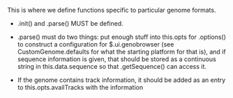 This is where we define functions specific to particular genome formats.

+ .init() and .parse() MUST be defined.

+ .parse() must do two things: put enough stuff into this.opts for .options() to construct a configuration
    for $.ui.genobrowser (see CustomGenome.defaults for what the starting platform for that is), and if
    sequence information is given, that should be stored as a continuous string in this.data.sequence so that
    .getSequence() can access it.

+ If the genome contains track information, it should be added as an entry to this.opts.availTracks with the
    information 